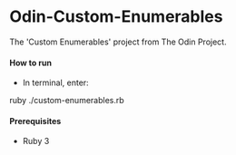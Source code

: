 <h1>Odin-Custom-Enumerables</h1>
<p>The 'Custom Enumerables' project from The Odin Project.</p>

<h4>How to run</h4>
<ul><li>In terminal, enter:</li></ul>
<p>ruby ./custom-enumerables.rb</p>

<h4>Prerequisites</h4>
<ul>
    <li>Ruby 3</li>
</ul>